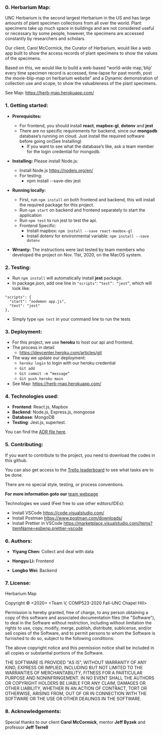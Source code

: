 ### 0. Herbarium Map:

UNC Herbarium is the second largest Herbarium in the US and has large amounts of plant specimen collections from all over the world.  Plant specimens take up much space in   buildings and are not considered useful or necessary by some people, however, the specimens are accessed constantly by researchers and scholars. 

Our client, Carol McCormick, the Curator of Herbarium, would like a web app built to show the access records of plant specimens to show the values of the specimens. 

Based on this, we would like to build a web-based “world-wide map,‘blip’ every time specimen record is accessed, time-lapse for past month, post the movie-blip-map on herbarium website” and a Dynamic demonstration of collection use and scope, to show the valuableness of the plant specimens.

See Map: https://herb-map.herokuapp.com/


### 1. Getting started:

* **Prerequisites:** 
  * For frontend, you should install **react**, **mapbox-gl**, **dotenv** and **jest** 
  * There are no specific requirements for backend, since our **mongodb** database’s running on cloud. Just install the required software before going on(See Installing)
    * If you want to see what the database’s like, ask a team member for the login credential for mongodb.
 
* **Installing:** 
  Please install Node.js:
  * Install Node.js  https://nodejs.org/en/ 
  * For testing:
    * npm install --save-dev jest

* **Running locally:**
  * First, run `npm install` on both frontend and backend, this will install the required package for this project.
  * Run `npm start` on backend and frontend separately to start the application
  * Run `npm test` to run jest to test the api.
  * Frontend Specific:
    * Install mapbox: `npm install --save react-maobox-gl`
    * Install dotenv for environmental variable: `npm install --save dotenv`

* **Wrranty:** 
The instructions were last tested by team members who developed the project on Nov. 11st, 2020, on the MacOS system.


### 2. Testing:

  * Run `npm install` will automatically install **jest** package.
  * In package.json, add one line in `"scripts"`: `“test”: “jest”`, which will look like:
 ```
 "scripts": {
   "start": "nodemon app.js",
   "test": "jest"
 },
 ```
  * Simply type `npm test` in your command line to run the tests


### 3. Deployment:

  * For this project, we use **heroku** to host our api and frontend.
  * The process in detail 
    * https://devcenter.heroku.com/articles/git 
  * The way we update our deployment:
    * `heroku login` to login with our heroku credential
    * `Git add`
    * `Git commit -m “message”`
    * `Git push heroku main`
   * See Map: https://herb-map.herokuapp.com/


### 4. Technologies used:

  * **Frontend**: React.js, Mapbox
  * **Backend**:  Node.js, Express.js, mongoose
  * **Database**: MongoDB
  * **Testing**:  Jest.js, supertest.

You can find the [ADR file here](./ApplicationArchitecture&Diagram.docx).


### 5. Contributing:

If you want to contribute to the project, you need to download the codes in this github.

You can also get access to the [Trello leaderboard](https://trello.com/yiyangchen12/boards) to see what tasks are to be done. 

There are no special style, testing, or process conventions.

**For more information goto our** [team webpage](https://tarheels.live/teamv/)

Technologies we used (Feel free to use other editors/IDEs):

  * Install VSCode https://code.visualstudio.com/ 
  * Install Postman https://www.postman.com/downloads/ 
  * Install Prettier in VSCode https://marketplace.visualstudio.com/items?itemName=esbenp.prettier-vscode 


### 6. Authors:

* **Yiyang Chen:**  Collect and deal with data

* **Hongyu Li:** Frontend

* **Longbo Wei:** Backend


### 7. License:

Herbarium Map

Copyright © <2020> <Team V, COMP523-2020 Fall-UNC Chapel Hill>

Permission is hereby granted, free of charge, to any person obtaining a copy of this software and associated documentation files (the "Software"), to deal in the Software without restriction, including without limitation the rights to use, copy, modify, merge, publish, distribute, sublicense, and/or sell copies of the Software, and to permit persons to whom the Software is furnished to do so, subject to the following conditions:

The above copyright notice and this permission notice shall be included in all copies or substantial portions of the Software.

THE SOFTWARE IS PROVIDED "AS IS", WITHOUT WARRANTY OF ANY KIND, EXPRESS OR IMPLIED, INCLUDING BUT NOT LIMITED TO THE WARRANTIES OF MERCHANTABILITY, FITNESS FOR A PARTICULAR PURPOSE AND NONINFRINGEMENT. IN NO EVENT SHALL THE AUTHORS OR COPYRIGHT HOLDERS BE LIABLE FOR ANY CLAIM, DAMAGES OR OTHER LIABILITY, WHETHER IN AN ACTION OF CONTRACT, TORT OR OTHERWISE, ARISING FROM, OUT OF OR IN CONNECTION WITH THE SOFTWARE OR THE USE OR OTHER DEALINGS IN THE SOFTWARE.


### 8. Acknowledgements:

Special thanks to our client **Carol McCormick**, mentor **Jeff Byzek** and professor **Jeff Terrell**
